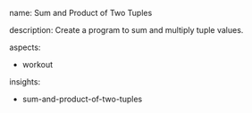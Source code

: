 name: Sum and Product of Two Tuples

description: Create a program to sum and multiply tuple values.

aspects:
  - workout

insights:
  - sum-and-product-of-two-tuples